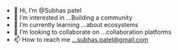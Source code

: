- 👋 Hi, I’m @Subhas patel
- 👀 I’m interested in ...Building a community
- 🌱 I’m currently learning ...about ecosystems
- 💞️ I’m looking to collaborate on ...collaboration platforms
- 📫 How to reach me ...subhas.patel@gmail.com

<!---
Sebpi/Sebpi is a ✨ special ✨ repository because its `README.md` (this file) appears on your GitHub profile.
You can click the Preview link to take a look at your changes.
--->
